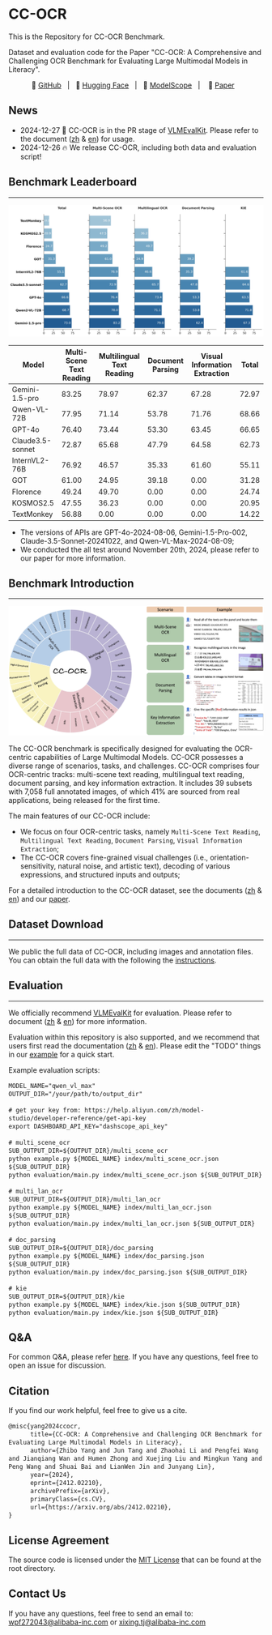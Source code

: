 # CC-OCR

This is the Repository for CC-OCR Benchmark.

Dataset and evaluation code for the Paper "CC-OCR: A Comprehensive and Challenging OCR Benchmark for Evaluating Large Multimodal Models in Literacy".

<p align="center">
🚀 <a href="https://github.com/AlibabaResearch/AdvancedLiterateMachinery/tree/main/Benchmarks/CC-OCR">GitHub</a>&nbsp&nbsp | &nbsp&nbsp🤗 <a href="https://huggingface.co/Qwen/CC-OCR">Hugging Face</a>&nbsp&nbsp | &nbsp&nbsp🤖 <a href="https://www.modelscope.cn/datasets/Qwen/CC-OCR">ModelScope</a>&nbsp&nbsp | &nbsp&nbsp 📑 <a href="https://arxiv.org/abs/2412.02210">Paper</a> &nbsp&nbsp 
</p>

## News
* 2024-12-27 🚀 CC-OCR is in the PR stage of [VLMEvalKit](https://github.com/open-compass/VLMEvalKit). Please refer to the document ([zh](assets/doc/VLMEvalKit_zh.md) & [en](assets/doc/VLMEvalKit_en.md)) for usage.
* 2024-12-26 🔥 We release CC-OCR, including both data and evaluation script!

## Benchmark Leaderboard
***
![](assets/images/cc_ocr_overall_performance.jpg)

| Model            | Multi-Scene Text Reading | Multilingual Text Reading | Document Parsing | Visual Information Extraction   | Total |
|------------------| --------------- | ------------- | ----------- | ----- |-------|
| Gemini-1.5-pro   | 83.25           | 78.97         | 62.37       | 67.28 | 72.97 |
| Qwen-VL-72B      | 77.95           | 71.14         | 53.78       | 71.76 | 68.66 |
| GPT-4o           | 76.40           | 73.44         | 53.30       | 63.45 | 66.65 |
| Claude3.5-sonnet | 72.87           | 65.68         | 47.79       | 64.58 | 62.73 |
| InternVL2-76B    | 76.92           | 46.57         | 35.33       | 61.60 | 55.11 |
| GOT              | 61.00           | 24.95         | 39.18       | 0.00  | 31.28 |
| Florence         | 49.24           | 49.70         | 0.00        | 0.00  | 24.74 |
| KOSMOS2.5        | 47.55           | 36.23         | 0.00        | 0.00  | 20.95 |
| TextMonkey       | 56.88           | 0.00          | 0.00        | 0.00  | 14.22 |

* The versions of APIs are GPT-4o-2024-08-06, Gemini-1.5-Pro-002, Claude-3.5-Sonnet-20241022, and Qwen-VL-Max-2024-08-09;
* We conducted the all test around November 20th, 2024, please refer to our paper for more information.

## Benchmark Introduction
***
![](assets/images/cc_ocr_cover.jpg)

The CC-OCR benchmark is specifically designed for evaluating the OCR-centric capabilities of Large Multimodal Models. CC-OCR possesses a diverse range of scenarios, tasks, and challenges. CC-OCR comprises four OCR-centric tracks: multi-scene text reading, multilingual text reading, document parsing, and key information extraction. It includes 39 subsets with 7,058 full annotated images, of which 41% are sourced from real applications, being released for the first time.


The main features of our CC-OCR include:
* We focus on four OCR-centric tasks, namely `Multi-Scene Text Reading`, `Multilingual Text Reading`, `Document Parsing`, `Visual Information Extraction`;
* The CC-OCR covers fine-grained visual challenges (i.e., orientation-sensitivity, natural noise, and artistic text), decoding of various expressions, and structured inputs and outputs;

For a detailed introduction to the CC-OCR dataset, see the documents ([zh](assets/doc/data_structure_zh.md) & [en](assets/doc/data_structure_en.md)) and our [paper](https://arxiv.org/abs/2412.02210). 



## Dataset Download
***
We public the full data of CC-OCR, including images and annotation files. 
You can obtain the full data with the following the [instructions](./data/README.md).


## Evaluation
***
We officially recommend [VLMEvalKit](https://github.com/open-compass/VLMEvalKit) for evaluation.
Please refer to document ([zh](assets/doc/VLMEvalKit_zh.md) & [en](assets/doc/VLMEvalKit_en.md)) for more information.


Evaluation within this repository is also supported, and we recommend that users first read the documentation ([zh](assets/doc/data_structure_zh.md) & [en](assets/doc/data_structure_en.md)). 
Please edit the "TODO" things in our [example](./example.py) for a quick start.

Example evaluation scripts:

```shell
MODEL_NAME="qwen_vl_max"
OUTPUT_DIR="/your/path/to/output_dir"

# get your key from: https://help.aliyun.com/zh/model-studio/developer-reference/get-api-key
export DASHBOARD_API_KEY="dashscope_api_key"

# multi_scene_ocr
SUB_OUTPUT_DIR=${OUTPUT_DIR}/multi_scene_ocr
python example.py ${MODEL_NAME} index/multi_scene_ocr.json ${SUB_OUTPUT_DIR}
python evaluation/main.py index/multi_scene_ocr.json ${SUB_OUTPUT_DIR}

# multi_lan_ocr
SUB_OUTPUT_DIR=${OUTPUT_DIR}/multi_lan_ocr
python example.py ${MODEL_NAME} index/multi_lan_ocr.json ${SUB_OUTPUT_DIR}
python evaluation/main.py index/multi_lan_ocr.json ${SUB_OUTPUT_DIR}

# doc_parsing
SUB_OUTPUT_DIR=${OUTPUT_DIR}/doc_parsing
python example.py ${MODEL_NAME} index/doc_parsing.json ${SUB_OUTPUT_DIR}
python evaluation/main.py index/doc_parsing.json ${SUB_OUTPUT_DIR}

# kie
SUB_OUTPUT_DIR=${OUTPUT_DIR}/kie
python example.py ${MODEL_NAME} index/kie.json ${SUB_OUTPUT_DIR}
python evaluation/main.py index/kie.json ${SUB_OUTPUT_DIR}
```


## Q&A
For common Q&A, please refer [here](assets/doc/QA.md). If you have any questions, feel free to open an issue for discussion.

## Citation
If you find our work helpful, feel free to give us a cite.

```
@misc{yang2024ccocr,
      title={CC-OCR: A Comprehensive and Challenging OCR Benchmark for Evaluating Large Multimodal Models in Literacy}, 
      author={Zhibo Yang and Jun Tang and Zhaohai Li and Pengfei Wang and Jianqiang Wan and Humen Zhong and Xuejing Liu and Mingkun Yang and Peng Wang and Shuai Bai and LianWen Jin and Junyang Lin},
      year={2024},
      eprint={2412.02210},
      archivePrefix={arXiv},
      primaryClass={cs.CV},
      url={https://arxiv.org/abs/2412.02210}, 
}
```

## License Agreement

The source code is licensed under the [MIT License](./LICENSE) that can be found at the root directory.

## Contact Us

If you have any questions, feel free to send an email to: wpf272043@alibaba-inc.com or xixing.tj@alibaba-inc.com


